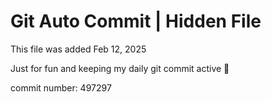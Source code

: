 # Git Auto Commit | Hidden File

This file was added Feb 12, 2025

Just for fun and keeping my daily git commit active 🤪

commit number: 497297
